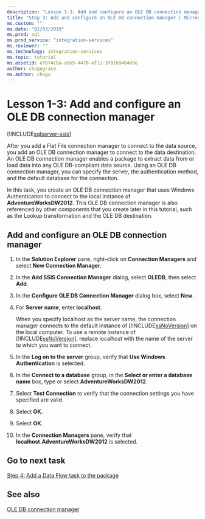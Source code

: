 ```yaml
---
description: "Lesson 1-3: Add and configure an OLE DB connection manager"
title: "Step 3: Add and configure an OLE DB connection manager | Microsoft Docs"
ms.custom: ""
ms.date: "01/03/2019"
ms.prod: sql
ms.prod_service: "integration-services"
ms.reviewer: ""
ms.technology: integration-services
ms.topic: tutorial
ms.assetid: e7b74cba-a0e5-4478-af12-3f81b9484e9e
author: chugugrace
ms.author: chugu
---
```

# Lesson 1-3: Add and configure an OLE DB connection manager

[!INCLUDE[sqlserver-ssis](../includes/applies-to-version/sqlserver-ssis.md)]



After you add a Flat File connection manager to connect to the data source, you add an OLE DB connection manager to connect to the data destination. An OLE DB connection manager enables a package to extract data from or load data into any OLE DB-compliant data source. Using an OLE DB connection manager, you can specify the server, the authentication method, and the default database for the connection.  
  
In this task, you create an OLE DB connection manager that uses Windows Authentication to connect to the local instance of **AdventureWorksDW2012**. This OLE DB connection manager is also referenced by other components that you create later in this tutorial, such as the Lookup transformation and the OLE DB destination.  
  
## Add and configure an OLE DB connection manager

1. In the **Solution Explorer** pane, right-click on **Connection Managers** and select **New Connection Manager**.

1. In the **Add SSIS Connection Manager** dialog, select **OLEDB**, then select **Add**.
    
2. In the **Configure OLE DB Connection Manager** dialog box, select **New**.  
  
3. For **Server name**, enter **localhost**.  
  
    When you specify localhost as the server name, the connection manager connects to the default instance of [!INCLUDE[ssNoVersion](../includes/ssnoversion-md.md)] on the local computer. To use a remote instance of [!INCLUDE[ssNoVersion](../includes/ssnoversion-md.md)], replace localhost with the name of the server to which you want to connect.  
  
4. In the **Log on to the server** group, verify that **Use Windows Authentication** is selected.  
  
5. In the **Connect to a database** group, in the **Select or enter a database name** box, type or select **AdventureWorksDW2012**.  
  
6. Select **Test Connection** to verify that the connection settings you have specified are valid.  
  
7. Select **OK**.  
  
8. Select **OK**.  
  
9. In the **Connection Managers** pane, verify that **localhost.AdventureWorksDW2012** is selected.  
  

## Go to next task
[Step 4: Add a Data Flow task to the package](../integration-services/lesson-1-4-adding-a-data-flow-task-to-the-package.md)  
  
## See also  
[OLE DB connection manager](../integration-services/connection-manager/ole-db-connection-manager.md)  
  
